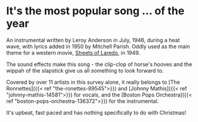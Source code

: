 # It's the most popular song ... of the year

An instrumental written by Leroy Anderson in July, 1946, during a heat wave, with lyrics added in 1950 by Mitchell Parish.  Oddly used as the main theme for a western movie, [Streets of Laredo](https://www.imdb.com/title/tt0041929/), in 1949.  

The sound effects make this song - the clip-clop of horse's hooves and the wippah of the slapstick give us all something to look forward to.  

Covered by over 11 artists in this survey alone, it really belongs to [The Ronnettes]({{< ref "the-ronettes-89545">}}) and [Johnny Mathis]({{< ref "johnny-mathis-14581">}}) for vocals, and the [Boston Pops Orchestra]({{< ref "boston-pops-orchestra-136372">}}) for the instrumental. 

It's upbeat, fast paced and has nothing specifically to do with Christmas!
